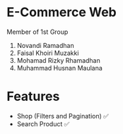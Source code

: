 # E-Commerce Web
Member of 1st Group
1. Novandi Ramadhan
2. Faisal Khoiri Muzakki
3. Mohamad Rizky Rhamadhan
4. Muhammad Husnan Maulana

# Features
- Shop (Filters and Pagination) :white_check_mark:
- Search Product :white_check_mark:
